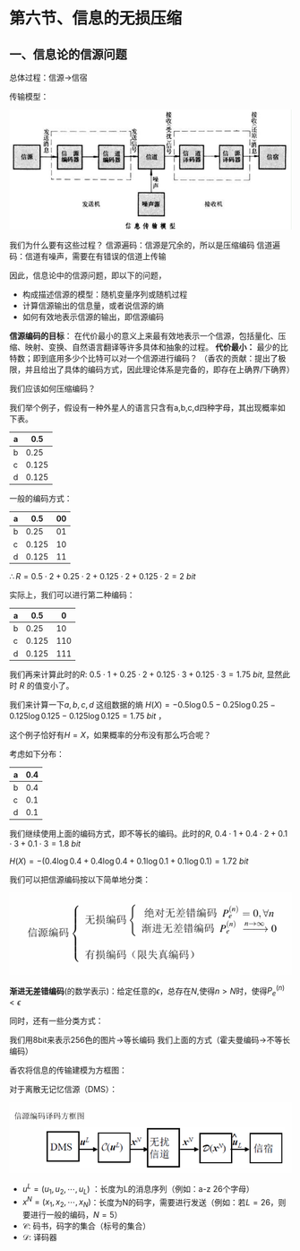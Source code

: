 # 第六节、信息的无损压缩

## 一、信息论的信源问题

总体过程：信源$\rightarrow$信宿

传输模型：

![](image/Pasted%20image%2020250330100600.png)

我们为什么要有这些过程？
信源遍码：信源是冗余的，所以是压缩编码
信道遍码：信道有噪声，需要在有错误的信道上传输

因此，信息论中的信源问题，即以下的问题，
- 构成描述信源的模型：随机变量序列或随机过程
- 计算信源输出的信息量，或者说信源的熵
- 如何有效地表示信源的输出，即信源编码

**信源编码的目标**：
在代价最小的意义上来最有效地表示一个信源，包括量化、压缩、映射、变换、自然语言翻译等许多具体和抽象的过程。
**代价最小：** 最少的比特数；即到底用多少个比特可以对一个信源进行编码？
（香农的贡献：提出了极限，并且给出了具体的编码方式，因此理论体系是完备的，即存在上确界/下确界）

我们应该如何压缩编码？

我们举个例子，假设有一种外星人的语言只含有a,b,c,d四种字母，其出现概率如下表。

| a   | 0.5   |
| --- | ----- |
| b   | 0.25  |
| c   | 0.125 |
| d   | 0.125 |
一般的编码方式：

| a   | 0.5   | 00  |
| --- | ----- | --- |
| b   | 0.25  | 01  |
| c   | 0.125 | 10  |
| d   | 0.125 | 11  |
$\therefore R=0.5\cdot 2+0.25 \cdot 2+0.125 \cdot 2+0.125 \cdot 2=2 \ bit$

实际上，我们可以进行第二种编码：

| a   | 0.5   | 0   |
| --- | ----- | --- |
| b   | 0.25  | 10  |
| c   | 0.125 | 110 |
| d   | 0.125 | 111 |
我们再来计算此时的$R$: $0.5\cdot 1+0.25 \cdot 2+0.125 \cdot 3+0.125 \cdot 3=1.75 \ bit$, 显然此时 $R$ 的值变小了。

我们来计算一下$a,b,c,d$ 这组数据的熵 $H(X)=-0.5 \log 0.5-0.25 \log 0.25 - 0.125 \log 0.125 - 0.125 \log 0.125 = 1.75 \ bit$ ，

这个例子恰好有$H=X$，如果概率的分布没有那么巧合呢？

考虑如下分布：

| a   | 0.4 |
| --- | --- |
| b   | 0.4 |
| c   | 0.1 |
| d   | 0.1 
我们继续使用上面的编码方式，即不等长的编码。此时的$R$,  $0.4\cdot 1+0.4 \cdot 2+0.1 \cdot 3+0.1 \cdot 3=1.8 \ bit$

$H(X)= - (0.4\log 0.4 + 0.4 \log 0.4 + 0.1 \log 0.1 + 0.1 \log 0.1)=1.72 \ bit$

我们可以把信源编码按以下简单地分类：

![](image/Pasted%20image%2020250330102043.png)

**渐进无差错编码**(的数学表示)：给定任意的$\epsilon$，总存在$N$,使得$n>N$时，使得$P_e^{(n)}<\epsilon$

同时，还有一些分类方式：

我们用8bit来表示256色的图片$\rightarrow$等长编码
我们上面的方式（霍夫曼编码$\rightarrow$不等长编码）

香农将信息的传输建模为方框图：

对于离散无记忆信源（DMS）：

![](image/Pasted%20image%2020250330103021.png)

- $u^L=(u_1,u_2,\cdots, u_L)$ ：长度为L的消息序列（例如：a-z 26个字母）
- $x^N=(x_1,x_2,\cdots, x_N)$：长度为N的码字，需要进行发送（例如：若$L=26$，则要进行一般的编码，$N=5$）
- $\mathcal C$: 码书，码字的集合（标号的集合）
- $\mathcal{D}$: 译码器

